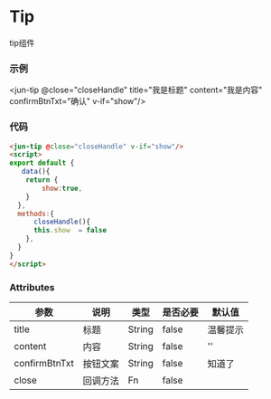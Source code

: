 # Tip
tip组件

### 示例
  <jun-tip @close="closeHandle" title="我是标题" content="我是内容" confirmBtnTxt="确认" v-if="show"/>
   <script>
export default {
   data(){
    return {
        show:true,
    }
  },
  methods:{
      closeHandle(){
      this.show  = false
    },
  }
}
</script>


### 代码
```html
<jun-tip @close="closeHandle" v-if="show"/>
<script>
export default {
   data(){
    return {
        show:true,
    }
  },
  methods:{
      closeHandle(){
      this.show  = false
    },
  }
}
</script>
```
### Attributes
| 参数 | 说明 | 类型 | 是否必要 | 默认值 |
| --- | --- | ---  |   ---   |  ---  |
| title | 标题  | String | false | 温馨提示 |
| content | 内容  | String | false | '' |
| confirmBtnTxt | 按钮文案  | String | false | 知道了 |
| close | 回调方法  | Fn| false |  |

